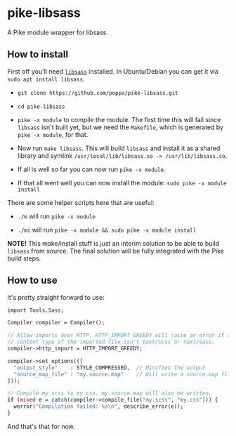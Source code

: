# pike-libsass
A Pike module wrapper for libsass.

## How to install

First off you'll need [`libsass`](http://sass-lang.com/libsass) installed.
In Ubuntu/Debian you can get it via `sudo apt install libsass`.

 * `git clone https://github.com/poppa/pike-libsass.git`

 * `cd pike-libsass`

 * `pike -x module` to compile the module. The first time this will fail since `libsass` isn't built yet, but we need the `Makefile`, which is generated by `pike -x module`, for that.

 * Now run `make libsass`. This will build `libsass` and install it as a shared library and symlink `/usr/local/lib/libsass.so -> /usr/lib/libsass.so`.

 * If all is well so far you can now run `pike -x module`.

 * If that all went well you can now install the module: `sudo pike -x module install`

There are some helper scripts here that are useful:

 * `./m` will run `pike -x module`

 * `./mi` will run `pike -x module && sudo pike -x module install`

**NOTE!** This make/install stuff is just an interim solution to be able to build `libsass` from source. The final solution will be fully integrated with the Pike build steps.


## How to use

It's pretty straight forward to use:

```pike
import Tools.Sass;

Compiler compiler = Compiler();

// Allow imports over HTTP. HTTP_IMPORT_GREEDY will raise an error if the
// content type of the imported file isn't text/scss or text/sass.
compiler->http_import = HTTP_IMPORT_GREEDY;

compiler->set_options(([
  "output_style"    : STYLE_COMPRESSED,  // Minifies the output
  "source_map_file" : "my.source.map"    // Will write a source.map file
]));

// Compile my.scss to my.css. my.source.map will also be written.
if (mixed e = catch(compiler->compile_file("my.scss", "my.css"))) {
  werror("Compilation failed: %s\n", describe_error(e));
}
```

And that's that for now.

